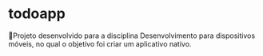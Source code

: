 # todoapp
📱Projeto desenvolvido para a disciplina Desenvolvimento para dispositivos móveis, no qual o objetivo foi criar um aplicativo nativo.
